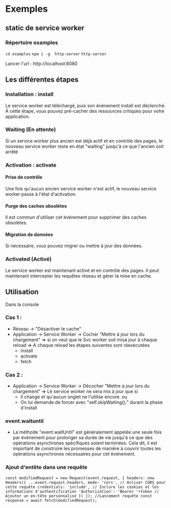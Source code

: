 # Exemples

## static de service worker 

### Répertoire examples
`cd examples`
`npm i -g  http-server`
`http-server`

Lancer l'url : http://localhost:8080

## Les différentes étapes

### Installation : install
Le service worker est téléchargé, puis son événement install est déclenché. À cette étape, vous pouvez pré-cacher des ressources critiques pour votre application.
### Waiting (En attente)
Si un service worker plus ancien est déjà actif et en contrôle des pages, le nouveau service worker reste en état "waiting" jusqu'à ce que l'ancien soit arrêté
### Activation : activate

#### Prise de contrôle 
Une fois qu'aucun ancien service worker n'est actif, le nouveau service worker passe à l'état d'activation.

#### Purge des caches obsolètes
Il est commun d'utiliser cet événement pour supprimer des caches obsolètes.

#### Migration de données
Si nécessaire, vous pouvez migrer ou mettre à jour des données.

### Activated (Activé)
Le service worker est maintenant activé et en contrôle des pages. Il peut maintenant intercepter les requêtes réseau et gérer la mise en cache.


## Utilisation 

Dans la console

### Cas 1 :
- Réseau -> "Désactiver le cache"
- Application -> Service Worker -> Cocher "Mettre à jour lors du chargement" 
  => si on veut que le Svc worker soit misà jour à chaque reload
  => A chaque reload les étapes suivantes sont réexécutées 
    - install
    - activate
    - fetch


### Cas 2 :
- Application -> Service Worker -> Décocher "Mettre à jour lors du chargement"
  => Le service worker ne sera mis à jour que si
    - Il change et qu'aucun onglet ne l'utilise encore.
    ou
    - On lui demande de forcer avec "self.skipWaiting();" durant la phase d'install


### event.waituntil

- La méthode "event.waitUntil" est généralement appelée une seule fois par événement pour prolonger sa durée de vie jusqu'à ce que des opérations asynchrones spécifiques soient terminées. Cela dit, il est important de construire les promesses de manière à couvrir toutes les opérations asynchrones nécessaires pour cet événement.

### Ajout d'entête dans une requête
  `const modifiedRequest = new Request(event.request, {
  headers: new Headers({
  ...event.request.headers,
  mode: 'cors', // Activer CORS pour cette requête
  credentials: 'include', // Inclure les cookies et les informations d'authentification
  'Authorization': 'Bearer '+token // Ajouter un en-tête personnalisé
  })
  });
  //Lancement requête
  const response = await fetch(modifiedRequest);`
        
  
  
